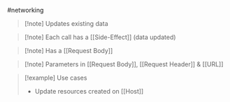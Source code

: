 #networking 
>[!note] Updates existing data

>[!note] Each call has a [[Side-Effect]] (data updated)

>[!note] Has a [[Request Body]]

>[!note] Parameters in [[Request Body]], [[Request Header]] & [[URL]]


>[!example] Use cases
>- Update resources created on [[Host]]